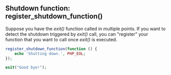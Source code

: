 ## Shutdown function: register_shutdown_function()
Suppose you have the _exit()_ function called in multiple points.
If you want to detect the shutdown triggered by _exit()_ call, you can "register" your function that you want to call once _exit()_ is executed.

```php
register_shutdown_function(function () {
    echo 'Shutting down.', PHP_EOL;
});

exit("Good bye!");
```
